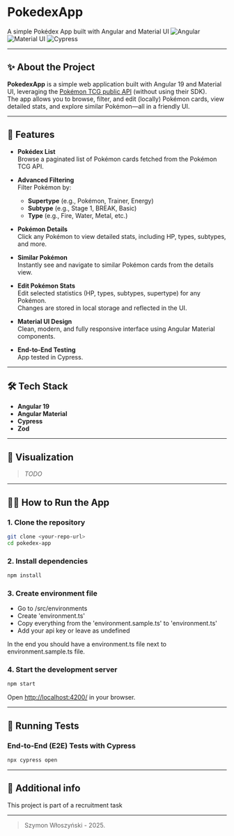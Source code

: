 # PokedexApp

A simple Pokédex App built with Angular and Material UI
![Angular](https://img.shields.io/badge/Angular-19%2B-red?logo=angular) ![Material UI](https://img.shields.io/badge/Material--UI-Design-blue?logo=angular) ![Cypress](https://img.shields.io/badge/Tested%20with-Cypress-6e6e6e?logo=cypress)

---

## ✨ About the Project

**PokedexApp** is a simple web application built with Angular 19 and Material UI, leveraging the [Pokémon TCG public API](https://docs.pokemontcg.io) (without using their SDK).  
The app allows you to browse, filter, and edit (locally) Pokémon cards, view detailed stats, and explore similar Pokémon—all in a friendly UI.

---

## 🚀 Features

- **Pokédex List**  
  Browse a paginated list of Pokémon cards fetched from the Pokémon TCG API.

- **Advanced Filtering**  
  Filter Pokémon by:

  - **Supertype** (e.g., Pokémon, Trainer, Energy)
  - **Subtype** (e.g., Stage 1, BREAK, Basic)
  - **Type** (e.g., Fire, Water, Metal, etc.)

- **Pokémon Details**  
  Click any Pokémon to view detailed stats, including HP, types, subtypes, and more.

- **Similar Pokémon**  
  Instantly see and navigate to similar Pokémon cards from the details view.

- **Edit Pokémon Stats**  
  Edit selected statistics (HP, types, subtypes, supertype) for any Pokémon.  
  Changes are stored in local storage and reflected in the UI.

- **Material UI Design**  
  Clean, modern, and fully responsive interface using Angular Material components.

- **End-to-End Testing**  
  App tested in Cypress.

---

## 🛠️ Tech Stack

- **Angular 19**
- **Angular Material**
- **Cypress**
- **Zod**

---

## 📸 Visualization

> _TODO_

---

## 🧑‍💻 How to Run the App

### 1. Clone the repository

```bash
git clone <your-repo-url>
cd pokedex-app
```

### 2. Install dependencies

```bash
npm install
```

### 3. Create environment file

- Go to /src/environments
- Create 'environment.ts'
- Copy everything from the 'environment.sample.ts' to 'environment.ts'
- Add your api key or leave as undefined

In the end you should have a environment.ts file next to environment.sample.ts file.

### 4. Start the development server

```bash
npm start
```

Open [http://localhost:4200/](http://localhost:4200/) in your browser.

---

## 🧪 Running Tests

### End-to-End (E2E) Tests with Cypress

```bash
npx cypress open
```

---

## 📝 Additional info

This project is part of a recruitment task

---

> Szymon Włoszyński - 2025.
